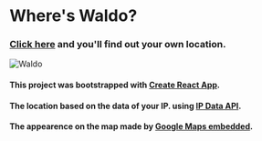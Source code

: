 # Where's Waldo?

### [Click here](https://h9svp.csb.app/) and you'll find out your own location.

![Waldo](https://i.ibb.co/MPrM4fL/Capture.png)

#### This project was bootstrapped with [Create React App](https://github.com/facebook/create-react-app).

#### The location based on the data of your IP. using [IP Data API](https://docs.ipdata.co/).

#### The appearence on the map made by [Google Maps embedded](https://developers.google.com/maps/documentation/embed/guide).

